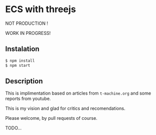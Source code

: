 # ECS with threejs

NOT PRODUCTION !

WORK IN PROGRESS!

## Instalation

```bash
$ npm install
$ npm start
```

## Description 

This is implimentation based on articles from `t-machine.org` and some reports from youtube.

This is my vision and glad for critics and recomendations.

Please welcome, by pull requests of course.

TODO...


